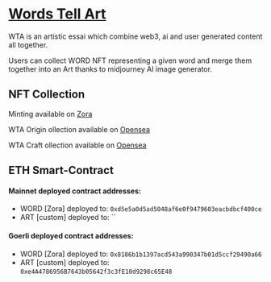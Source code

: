 # [Words Tell Art](https://www.wordstell.art/)

WTA is an artistic essai which combine web3, ai and user generated content all together.

Users can collect WORD NFT representing a given word and merge them together into an Art thanks to midjourney AI image generator.

## NFT Collection

Minting available on [Zora](https://zora.co/collections/0xd5e5a0d5ad5048af6e0f9479603eacbdbcf400ce)

WTA Origin ollection available on [Opensea](https://opensea.io/collection/words-tell-art-origin)

WTA Craft ollection available on [Opensea](https://opensea.io/collection/words-tell-art-craft)


## ETH Smart-Contract
#### Mainnet deployed contract addresses:
- WORD [Zora] deployed to: `0xd5e5a0d5ad5048af6e0f9479603eacbdbcf400ce`
- ART [custom] deployed to: ``
#### Goerli deployed contract addresses:
- WORD [Zora] deployed to: `0x8186b1b1397acd543a990347b01d5ccf29490a66`
- ART [custom] deployed to: `0xe4A4786956B7643b05642f3c3fE10d9298c65E48`
